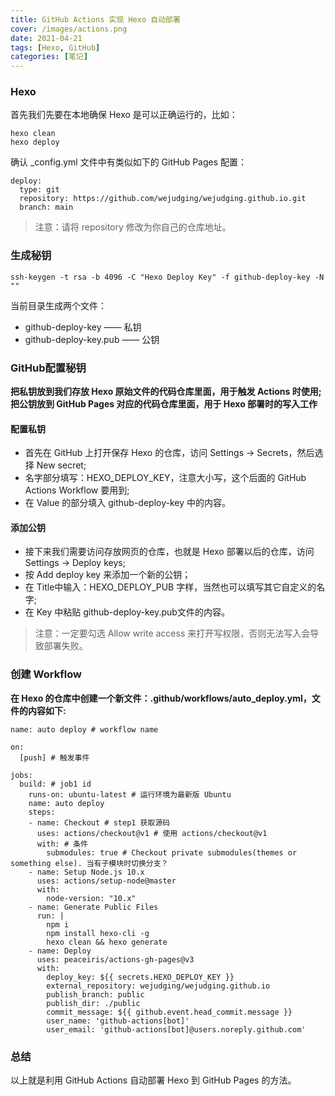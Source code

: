 ```yaml
---
title: GitHub Actions 实现 Hexo 自动部署
cover: /images/actions.png
date: 2021-04-21
tags: [Hexo, GitHub]
categories: [笔记]
---
```


### Hexo
首先我们先要在本地确保 Hexo 是可以正确运行的，比如：

	hexo clean
	hexo deploy

确认 _config.yml 文件中有类似如下的 GitHub Pages 配置：


	deploy:
	  type: git
	  repository: https://github.com/wejudging/wejudging.github.io.git
	  branch: main

> 注意：请将 repository 修改为你自己的仓库地址。

### 生成秘钥

	ssh-keygen -t rsa -b 4096 -C "Hexo Deploy Key" -f github-deploy-key -N ""

当前目录生成两个文件：
- github-deploy-key —— 私钥
- github-deploy-key.pub —— 公钥

### GitHub配置秘钥

**把私钥放到我们存放 Hexo 原始文件的代码仓库里面，用于触发 Actions 时使用;**
**把公钥放到 GitHub Pages 对应的代码仓库里面，用于 Hexo 部署时的写入工作**

#### 配置私钥
- 首先在 GitHub 上打开保存 Hexo 的仓库，访问 Settings -> Secrets，然后选择 New secret;
- 名字部分填写：HEXO_DEPLOY_KEY，注意大小写，这个后面的 GitHub Actions Workflow 要用到;
- 在 Value 的部分填入 github-deploy-key 中的内容。

#### 添加公钥

- 接下来我们需要访问存放网页的仓库，也就是 Hexo 部署以后的仓库，访问 Settings -> Deploy keys;
- 按 Add deploy key 来添加一个新的公钥；
- 在 Title中输入：HEXO_DEPLOY_PUB 字样，当然也可以填写其它自定义的名字;
- 在 Key 中粘贴 github-deploy-key.pub文件的内容。

> 注意：一定要勾选 Allow write access 来打开写权限，否则无法写入会导致部署失败。

### 创建 Workflow
**在 Hexo 的仓库中创建一个新文件：.github/workflows/auto_deploy.yml，文件的内容如下:**

	name: auto deploy # workflow name

	on:
	  [push] # 触发事件

	jobs:
	  build: # job1 id
	    runs-on: ubuntu-latest # 运行环境为最新版 Ubuntu
	    name: auto deploy
	    steps:
	    - name: Checkout # step1 获取源码
	      uses: actions/checkout@v1 # 使用 actions/checkout@v1
	      with: # 条件
	        submodules: true # Checkout private submodules(themes or something else). 当有子模块时切换分支？
	    - name: Setup Node.js 10.x
	      uses: actions/setup-node@master
	      with:
	        node-version: "10.x"
	    - name: Generate Public Files
	      run: |
	        npm i
	        npm install hexo-cli -g
	        hexo clean && hexo generate
	    - name: Deploy
	      uses: peaceiris/actions-gh-pages@v3
	      with:
	        deploy_key: ${{ secrets.HEXO_DEPLOY_KEY }}
	        external_repository: wejudging/wejudging.github.io
	        publish_branch: public
	        publish_dir: ./public
	        commit_message: ${{ github.event.head_commit.message }}
	        user_name: 'github-actions[bot]'
	        user_email: 'github-actions[bot]@users.noreply.github.com'

### 总结
以上就是利用 GitHub Actions 自动部署 Hexo 到 GitHub Pages 的方法。





